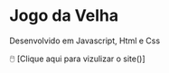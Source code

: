 # Jogo da Velha


Desenvolvido em Javascript, Html e Css


🖱️ [Clique aqui para vizulizar o site()]   

 